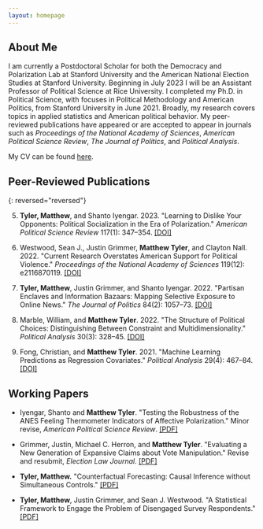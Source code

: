 ```yaml
---
layout: homepage
---
```


## About Me

I am currently a Postdoctoral Scholar for both the Democracy and Polarization Lab at Stanford University and the American National Election Studies at Stanford University. Beginning in July 2023 I will be an Assistant Professor of Political Science at Rice University. I completed my Ph.D. in Political Science, with focuses in Political Methodology and American Politics, from Stanford University in June 2021. Broadly, my research covers topics in applied statistics and American political behavior. My peer-reviewed publications have appeared or are accepted to appear in journals such as *Proceedings of the National Academy of Sciences*, *American Political Science Review*, *The Journal of Politics*, and *Political Analysis*.

My CV can be found [here](https://www.dropbox.com/s/sm0pfjekpzdykd7/CV.pdf?dl=0).

## Peer-Reviewed Publications

{: reversed="reversed"}

5. **Tyler, Matthew**, and Shanto Iyengar. 2023. "Learning to Dislike Your Opponents: Political Socialization in the Era of Polarization." *American Political Science Review* 117(1): 347–354. [[DOI]](https://doi.org/10.1017/S000305542200048X)

4. Westwood, Sean J., Justin Grimmer, **Matthew Tyler**, and Clayton Nall. 2022. "Current Research Overstates American Support for Political Violence." *Proceedings of the National Academy of Sciences* 119(12): e2116870119. [[DOI]](https://doi.org/10.1073/pnas.2116870119)

3. **Tyler, Matthew**, Justin Grimmer, and Shanto Iyengar. 2022. "Partisan Enclaves and Information Bazaars: Mapping Selective Exposure to Online News." *The Journal of Politics* 84(2): 1057–73. [[DOI]](https://doi.org/10.1086/716950)

2. Marble, William, and **Matthew Tyler**. 2022. "The Structure of Political Choices: Distinguishing Between Constraint and Multidimensionality." *Political Analysis* 30(3): 328–45. [[DOI]](https://doi.org/10.1017/pan.2021.3)

1. Fong, Christian, and **Matthew Tyler**. 2021. "Machine Learning Predictions as Regression Covariates." *Political Analysis* 29(4): 467–84. [[DOI]](https://doi.org/10.1017/pan.2020.38)



## Working Papers


* Iyengar, Shanto and **Matthew Tyler**. "Testing the Robustness of the ANES Feeling Thermometer Indicators of Affective Polarization." Minor revise, *American Political Science Review*. [[PDF]](https://www.dropbox.com/s/0pckb5wjrxcjbs4/Robustness_of_Increasing_Affective_Polarization.pdf?dl=0)


* Grimmer, Justin, Michael C. Herron, and **Matthew Tyler**. "Evaluating a New Generation of Expansive Claims about Vote Manipulation." Revise and resubmit, *Election Law Journal*. [[PDF]](https://www.dropbox.com/s/92lp1gmqw2pei8m/Expansive.pdf?dl=0)


* **Tyler, Matthew.** "Counterfactual Forecasting: Causal Inference without Simultaneous Controls." [[PDF]](https://www.dropbox.com/s/bux4klf66dh66qg/FSControls.pdf?dl=0)
    
* **Tyler, Matthew**, Justin Grimmer, and Sean J. Westwood. "A Statistical Framework to Engage the Problem of Disengaged Survey Respondents." [[PDF]](https://www.dropbox.com/s/m86g05zl57g36an/The_Dangers_of_Disengaged_Respondents.pdf?dl=0)



